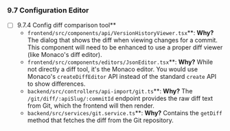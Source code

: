 ### 9.7 Configuration Editor

- [ ] 9.7.4 Config diff comparison tool**
    - `frontend/src/components/api/VersionHistoryViewer.tsx`**: **Why?** The dialog that shows the diff when viewing changes for a commit. This component will need to be enhanced to use a proper diff viewer (like Monaco's diff editor).
    - `frontend/src/components/editors/JsonEditor.tsx`**: **Why?** While not directly a diff tool, it's the Monaco editor. You would use Monaco's `createDiffEditor` API instead of the standard `create` API to show differences.
    - `backend/src/controllers/api-import/git.ts`**: **Why?** The `/git/diff/:apiSlug/:commitId` endpoint provides the raw diff text from Git, which the frontend will then render.
    - `backend/src/services/git.service.ts`**: **Why?** Contains the `getDiff` method that fetches the diff from the Git repository.

